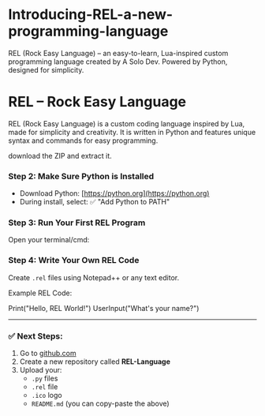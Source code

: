 # Introducing-REL-a-new-programming-language
REL (Rock Easy Language) – an easy-to-learn, Lua-inspired custom programming language created by A Solo Dev. Powered by Python, designed for simplicity.

# REL – Rock Easy Language

REL (Rock Easy Language) is a custom coding language inspired by Lua, made for simplicity and creativity. It is written in Python and features unique syntax and commands for easy programming.

 download the ZIP and extract it.

### Step 2: Make Sure Python is Installed
- Download Python: [https://python.org](https://python.org)
- During install, select: ✅ "Add Python to PATH"

### Step 3: Run Your First REL Program
Open your terminal/cmd:

### Step 4: Write Your Own REL Code
Create `.rel` files using Notepad++ or any text editor.

Example REL Code:

Print("Hello, REL World!")
UserInput("What's your name?")


---

### ✅ Next Steps:
1. Go to [github.com](https://github.com)
2. Create a new repository called **REL-Language**
3. Upload your:
   - `.py` files
   - `.rel` file
   - `.ico` logo
   - `README.md` (you can copy-paste the above)


